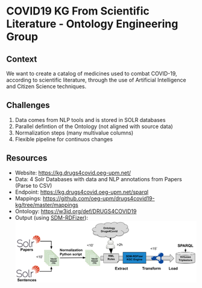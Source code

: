 # COVID19 KG From Scientific Literature - Ontology Engineering Group

## Context
We want to create a catalog of medicines used to combat COVID-19, according to scientific literature, through the use of Artificial Intelligence and Citizen Science techniques.

## Challenges
1. Data comes from NLP tools and is stored in SOLR databases
2. Parallel defintion of the Ontology (not aligned with source data)
3. Normalization steps (many multivalue columns)
4. Flexible pipeline for continuos changes

## Resources
- Website: https://kg.drugs4covid.oeg-upm.net/
- Data: 4 Solr Databases with data and NLP annotations from Papers (Parse to CSV)
- Endpoint: https://kg.drugs4covid.oeg-upm.net/sparql
- Mappings: https://github.com/oeg-upm/drugs4covid19-kg/tree/master/mappings
- Ontology: https://w3id.org/def/DRUGS4COVID19
- Output (using [SDM-RDFizer](https://github.com/SDM-TIB/SDM-RDFizer)):
![pipeline](images/oeg-covid.png?raw=true)

